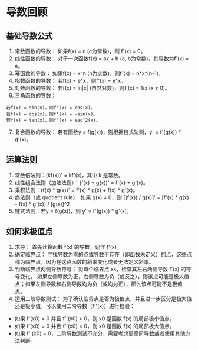 # 导数回顾

## 基础导数公式
1. 常数函数的导数： 如果f(x) = c (c为常数)，则 f'(x) = 0。
2. 线性函数的导数： 对于一次函数f(x) = ax + b (a, b为常数)，其导数为f'(x) = a。
3. 幂函数的导数： 如果f(x) = x^n (n为实数)，则f'(x) = n*x^(n-1)。
4. 指数函数的导数： 若f(x) = e^x，则f'(x) = e^x。
5. 对数函数的导数： 若f(x) = ln|x| (自然对数)，则f'(x) = 1/x (x ≠ 0)。
6. 三角函数的导数：
```
若f(x) = sin(x)，则f'(x) = cos(x)。
若f(x) = cos(x)，则f'(x) = -sin(x)。
若f(x) = tan(x)，则f'(x) = sec^2(x)。
```
7. 复合函数的导数： 若有函数y = f(g(x))，则根据链式法则，y' = f'(g(x)) * g'(x)。

## 运算法则
1. 常数倍法则：(kf(x))' = kf'(x)，其中 k 是常数。
2. 线性组合法则（加法法则）：(f(x) ± g(x))' = f'(x) ± g'(x)。
3. 乘积法则：(f(x) * g(x))' = f'(x) * g(x) + f(x) * g'(x)。
4. 商法则（或 quotient rule）：如果 g(x) ≠ 0，则 [(f(x)) / g(x)]' = [f'(x) * g(x) - f(x) * g'(x)] / [g(x)]^2
5. 链式法则：若y = f(g(x))，则 y' = f'(g(x)) * g'(x)。

## 如何求极值点
1. 求导： 首先计算函数 f(x) 的导数，记作 f'(x)。
2. 确定临界点： 寻找导数为零的点或导数不存在（即函数未定义）的点，这些点称为临界点，因为在这点函数的斜率变化或者无法定义斜率。
3. 判断临界点两侧导数符号： 对每个临界点 xk，检查其左右两侧导数 f'(x) 的符号变化。
如果左侧导数为正，右侧导数为负（或反之），则该点可能是极大值点；如果左侧导数和右侧导数均为负（或均为正），那么该点可能不是极值点。
4. 运用二阶导数测试： 为了确认临界点是否为极值点，并且进一步区分是极大值还是极小值，可以使用二阶导数（f''(x)）进行检验：
* 如果 f'(x0) = 0 并且 f''(x0) > 0，则 x0 是函数 f(x) 的局部极小值点。
* 如果 f'(x0) = 0 并且 f''(x0) < 0，则 x0 是函数 f(x) 的局部极大值点。
* 如果 f''(x0) = 0，二阶导数测试不充分，需要考虑更高阶导数或者使用其他方法判断。